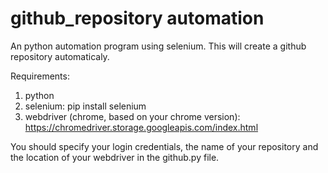 # github_repository automation
An python automation program using selenium. This will create a github repository automaticaly.


Requirements:

1. python
2. selenium: pip install selenium
3. webdriver (chrome, based on your chrome version):  https://chromedriver.storage.googleapis.com/index.html


You should specify your login credentials, the name of your repository and the location of your webdriver in the github.py file.
